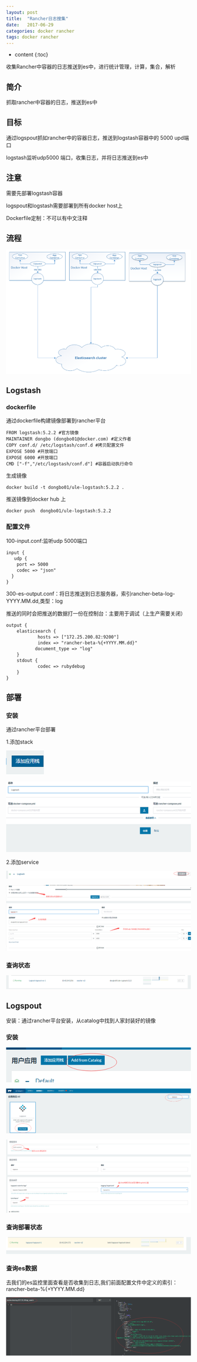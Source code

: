 ```yaml
---
layout: post
title:  "Rancher日志搜集"
date:   2017-06-29
categories: docker rancher
tags: docker rancher
---
```


* content
{:toc}

收集Rancher中容器的日志推送到es中，进行统计管理，计算，集合，解析





## 简介

抓取rancher中容器的日志，推送到es中

## 目标

通过logspout抓如rancher中的容器日志，推送到logstash容器中的 5000 upd端口

logstash监听udp5000 端口，收集日志，并将日志推送到es中

## 注意

需要先部署logstash容器

logspout和logstash需要部署到所有docker host上

Dockerfile定制：不可以有中文注释

## 流程

![流程](/images/rancher-log/process.png)

## Logstash

### dockerfile

通过dockerfile构建镜像部署到rancher平台


	FROM logstash:5.2.2 #官方镜像
	MAINTAINER dongbo (dongbo01@docker.com) #定义作者
	COPY conf.d/ /etc/logstash/conf.d #拷贝配置文件
	EXPOSE 5000 #开放端口
	EXPOSE 6000 #开放端口
	CMD ["-f","/etc/logstash/conf.d"] #容器启动执行命令


生成镜像

	docker build -t dongbo01/ule-logstash:5.2.2 .

推送镜像到docker  hub 上

	docker push  dongbo01/ule-logstash:5.2.2

### 配置文件

100-input.conf:监听udp 5000端口


	input {
	   udp {
	    port => 5000
	    codec => "json"
	  }
	}


300-es-output.conf：将日志推送到日志服务器，索引rancher-beta-log-YYYY.MM.dd,类型：log

推送的同时会把推送的数据打一份在控制台：主要用于调试（上生产需要关闭）


	output { 
	    elasticsearch {
	            hosts => ["172.25.200.82:9200"]
	            index => "rancher-beta-%{+YYYY.MM.dd}"
	           document_type => "log"
	    }
	    stdout {
	            codec => rubydebug
	    }
	}


## 部署

### 安装

通过rancher平台部署

1.添加stack

![addstack](/images/rancher-log/addstack.png)

![addstack-2](/images/rancher-log/addstack-2.png)

2.添加service

![addservice-1](/images/rancher-log/addservice-1.png)

![addservice-2](/images/rancher-log/addservice-2.png)

### 查询状态

![addservice-2](/images/rancher-log/addservice-3.png)


## Logspout

安装：通过rancher平台安装，从catalog中找到人家封装好的镜像

### 安装

![logspout-1](/images/rancher-log/logspout-1.png)

![logspout-2](/images/rancher-log/logspout-2.png)

![logspout-3](/images/rancher-log/logspout-3.png)

### 查询部署状态

![logspout-4](/images/rancher-log/logspout-4.png)

### 查询es数据

去我们的es监控里面查看是否收集到日志,我们前面配置文件中定义的索引：rancher-beta-%{+YYYY.MM.dd}

![logspout-5](/images/rancher-log/logspout-5.png)






